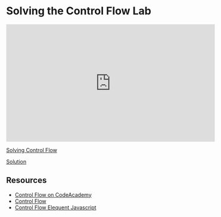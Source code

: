 # Solving the Control Flow Lab

<iframe width="560" height="315" src="https://www.youtube.com/embed/-DyXy5kWtuU?rel=0&modestbranding=1" frameborder="0" allowfullscreen></iframe><p><a href="https://youtu.be/-DyXy5kWtuU">Solving Control Flow</a></p>

[Solution](https://gist.github.com/aviflombaum/3f38fbc1304713eda2cddcd944b7858b)

## Resources

* [Control Flow on CodeAcademy](https://www.codecademy.com/courses/javascript-beginner-en-qDwp0/0/1)
* [Control Flow](http://culttt.com/2012/10/29/javascript-control-flow-structures/)
* [Control Flow Elequent Javascript](http://eloquentjavascript.net/02_program_structure.html#h_rDxYNPd65Z)